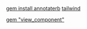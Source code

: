 [gem install annotaterb](https://github.com/drwl/annotaterb) <!-- will add comments about the model -->
[tailwind](https://tailwindcss.com/docs/installation/framework-guides/ruby-on-rails)

[gem "view_component"](https://www.honeybadger.io/blog/rails-viewcomponent/)